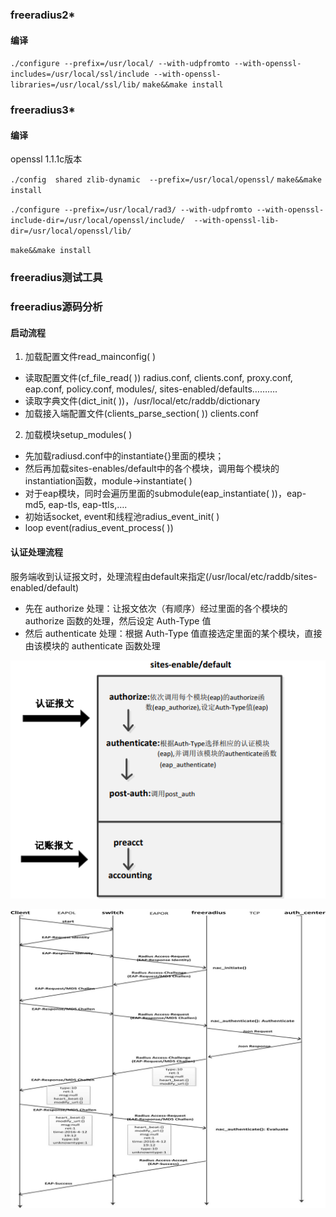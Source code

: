 ### freeradius2*
#### 编译

`./configure --prefix=/usr/local/ --with-udpfromto --with-openssl-includes=/usr/local/ssl/include --with-openssl-libraries=/usr/local/ssl/lib/`
`make&&make install`

### freeradius3*
#### 编译
openssl 1.1.1c版本

`./config  shared zlib-dynamic  --prefix=/usr/local/openssl/`
`make&&make install`

`./configure --prefix=/usr/local/rad3/ --with-udpfromto --with-openssl-include-dir=/usr/local/openssl/include/  --with-openssl-lib-dir=/usr/local/openssl/lib/`

`make&&make install`


### freeradius测试工具


### freeradius源码分析
#### 启动流程
1. 加载配置文件read_mainconfig( )

* 读取配置文件(cf_file_read( )) radius.conf, clients.conf, proxy.conf, eap.conf, policy.conf, modules/, sites-enabled/defaults……….
* 读取字典文件(dict_init( ))，/usr/local/etc/raddb/dictionary
* 加载接入端配置文件(clients_parse_section( )) clients.conf

2. 加载模块setup_modules( )

* 先加载radiusd.conf中的instantiate{}里面的模块；
* 然后再加载sites-enables/default中的各个模块，调用每个模块的instantiation函数，module->instantiate( )
* 对于eap模块，同时会遍历里面的submodule(eap_instantiate( ))，eap-md5, eap-tls, eap-ttls,….
* 初始话socket, event和线程池radius_event_init( )
* loop event(radius_event_process( ))


#### 认证处理流程
服务端收到认证报文时，处理流程由default来指定(/usr/local/etc/raddb/sites-enabled/default)
* 先在 authorize 处理：让报文依次（有顺序）经过里面的各个模块的 authorize 函数的处理，然后设定 Auth-Type 值
* 然后 authenticate 处理：根据 Auth-Type 值直接选定里面的某个模块，直接由该模块的 authenticate 函数处理
  
![freeradius处理流程](freeradius认证处理流程.png)

![nac自定义流程](nac自定义认证流程.jpg)